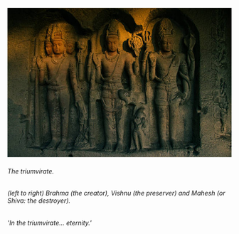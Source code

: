 ![](task.jpeg)
###### *The triumvirate.* 
###### *(left to right) Brahma (the creator), Vishnu (the preserver) and Mahesh (or Shiva: the destroyer).* 
###### *'In the triumvirate... eternity.'*

